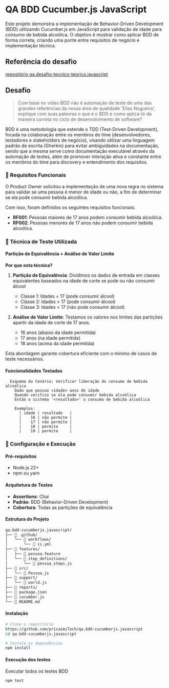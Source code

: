 # QA BDD Cucumber.js JavaScript

Este projeto demonstra a implementação de Behavior-Driven Development (BDD) utilizando Cucumber.js em JavaScript para validação de idade para consumo de bebida alcoólica. O objetivo é mostrar como aplicar BDD de forma correta, criando uma ponte entre requisitos de negócio e implementação técnica.

## Referência do desafio 
[repositório qa.desafio-tecnico-teorico.javascript](https://github.com/qajonatasmartins/qa.desafio-tecnico-teorico.javascript)


## Desafio 

> Com base no vídeo BDD não é automação de teste de uma das grandes referências da nossa área de qualidade 'Elias Nogueira', explique com suas palavras o que é o BDD e como aplica-ló da maneira correta no ciclo de desenvolvimento de software?

BDD é uma metodologia que estende o TDD (Test-Driven Development), focada na colaboração entre os membros do time (desenvolvedores, testadores e stakeholders de negócio), visando utilizar uma linguagem padrão de escrita (Gherkin) para evitar ambiguidades na documentação, sendo que a mesma serve como documentação executável através da automação de testes, além de promover interação ativa e constante entre os membros do time para discovery e entendimento dos requisitos. 


### 🎯 Requisitos Funcionais

O Product Owner solicitou a implementação de uma nova regra no sistema para validar se uma pessoa é menor de idade ou não, a fim de determinar se ela pode consumir bebida alcoólica.

Com isso, foram definidos os seguintes requisitos funcionais:

- **RF001**: Pessoas maiores de 17 anos podem consumir bebida alcoólica.
- **RF002**: Pessoas menores de 17 anos não podem consumir bebida alcoólica.

### 🧪 Técnica de Teste Utilizada

#### Partição de Equivalência + Análise de Valor Limite

**Por que esta técnica?**

1. **Partição de Equivalência**: Dividimos os dados de entrada em classes equivalentes baseados na idade de corte se pode ou não consumir álcool
   - Classe 1: Idades = 17 (pode consumir álcool)
   - Classe 2: Idades > 17 (pode consumir álcool) 
   - Classe 3: Idades < 17 (não pode consumir álcool)

2. **Análise de Valor Limite**: Testamos os valores nos limites das partições apartir da idade de corte de 17 anos.
    - 16 anos (abaixo da idade permitida)
    - 17 anos (na idade permitida)
    - 18 anos (acima da idade permitida)

Esta abordagem garante cobertura eficiente com o mínimo de casos de teste necessários.

#### Funcionalidades Testadas

```
  Esquema do Cenário: Verificar liberação do consumo de bebida alcoólica
    Dado que possuo <idade> anos de idade
    Quando verifico se ela pode consumir bebida alcoólica
    Então o sistema '<resultado>' o consumo de bebida alcoólica

    Exemplos:
      | idade | resultado   |
      |    16 | não permite |
      |    17 | não permite |
      |    18 | permite     |
      |    19 | permite     |
```


### 🚀 Configuração e Execução

#### Pré-requisitos
- Node.js 22+ 
- npm ou yarn

#### Arquitetura de Testes
- **Assertions**: Chai
- **Padrão**: BDD (Behavior-Driven Development)
- **Cobertura**: Todas as partições de equivalência


#### Estrutura do Projeto 
```bash
qa.bdd-cucumberjs.javascript/
├── 📁 .github/
│   └── 📁 workflows/
│       └── 📄 ci.yml
├── 📁 features/
│   ├── 📄 pessoa.feature
│   └── 📁 step_definitions/
│       └── 📄 pessoa_steps.js
├── 📁 src/
│   └── 📄 Pessoa.js
├── 📁 support/
│   └── 📄 world.js
├── 📁 reports/
├── 📄 package.json
├── 📄 cucumber.js
└── 📄 README.md
```

#### Instalação
```bash
# Clone o repositório
https://github.com/pricaimiTech/qa.bdd-cucumberjs.javascript
cd qa.bdd-cucumberjs.javascript

# Instale as dependências
npm install
```

#### Execução dos testes

Executar todos os testes BDD
```bash
npm test
``` 

